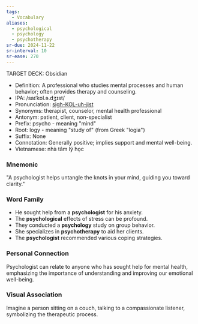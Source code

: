 ```yaml
---
tags:
  - Vocabulary
aliases:
  - psychological
  - psychology
  - psychotherapy
sr-due: 2024-11-22
sr-interval: 10
sr-ease: 270
---
```

TARGET DECK: Obsidian

- Definition: A professional who studies mental processes and human behavior; often provides therapy and counseling.
- IPA: /saɪˈkɒl.ə.dʒɪst/
- Pronunciation: [sigh-KOL-uh-jist](https://www.google.com/search?q=how+to+pronounce=psychologist)
- Synonyms: therapist, counselor, mental health professional
- Antonym: patient, client, non-specialist
- Prefix: psycho - meaning "mind"
- Root: logy - meaning "study of" (from Greek "logia")
- Suffix: None
- Connotation: Generally positive; implies support and mental well-being.
- Vietnamese: nhà tâm lý học

### Mnemonic
"A psychologist helps untangle the knots in your mind, guiding you toward clarity."

### Word Family

- He sought help from a **psychologist** for his anxiety.
- The **psychological** effects of stress can be profound.
- They conducted a **psychology** study on group behavior.
- She specializes in **psychotherapy** to aid her clients.
- The **psychologist** recommended various coping strategies.

### Personal Connection
Psychologist can relate to anyone who has sought help for mental health, emphasizing the importance of understanding and improving our emotional well-being.

### Visual Association
Imagine a person sitting on a couch, talking to a compassionate listener, symbolizing the therapeutic process.